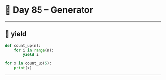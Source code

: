 # 🐍 Day 85 – Generator

---

## 🔁 yield

```python
def count_up(n):
    for i in range(n):
        yield i

for x in count_up(5):
    print(x)
```

---
